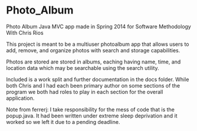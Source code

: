 # Photo_Album
Photo Album Java MVC app made in Spring 2014 for Software Methodology With Chris Rios

This project is meant to be a multiuser photoalbum app that allows users to add, remove, and organize photos with search and storage capabilities.

Photos are stored are stored in albums, eaching having name, time, and location data which may be searchable using the search utility.

Included is a work split and further documentation in the docs folder. While both Chris and I had each been primary author on some sections of the program we both had roles to play in each section for the overall application.

Note from ferrerj: I take responsibility for the mess of code that is the popup.java. It had been written under extreme sleep deprivation and it worked so we left it due to a pending deadline.
